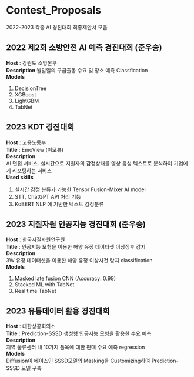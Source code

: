 # Contest_Proposals
2022-2023 각종 AI 경진대회 최종제안서 모음

## 2022 제2회 소방안전 AI 예측 경진대회 (준우승)
**Host** : 강원도 소방본부  
**Description** 
월말일의 구급출동 수요 및 장소 예측 Classfication  
**Models**
1. DecisionTree
2. XGBoost
3. LightGBM
4. TabNet  

## 2023 KDT 경진대회
**Host** : 고용노동부  
**Title** : EmoView (이모뷰)  
**Description**  
AI 면접 서비스. 실시간으로 지원자의 감정상태를 영상 음성 텍스트로 분석하여 기업에게 리포팅하는 서비스    
**Used skills**  
1. 실시간 감정 분류가 가능한 Tensor Fusion-Mixer AI model   
2. STT, ChatGPT API 처리 기능  
3. KoBERT NLP 에 기반한 텍스트 감정분류  

## 2023 지질자원 인공지능 경진대회 (준우승)
**Host** : 한국지질자원연구원  
**Title** : 인공지능 모형을 이용한 해양 유정 데이터셋 이상징후 감지  
**Description**  
3W 유정 데이터셋을 이용한 해양 유정 이상사건 탐지 classification  
**Models**   
1. Masked late fusion CNN (Accuracy: 0.99)  
2. Stacked ML with TabNet  
3. Real time TabNet  

## 2023 유통데이터 활용 경진대회
**Host** : 대한상공회의소  
**Title** : Prediction-SSSD 생성형 인공지능 모형을 활용한 수요 예측  
**Description**  
지역 물류센터 내 10가지 품목에 대한 판매 수요 예측 regression    
**Models**   
Diffusion이 베이스인 SSSD모델의 Masking을 Customizing하여 Prediction-SSSD 모델 구축

